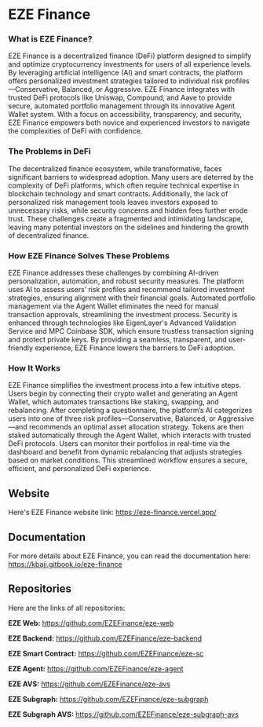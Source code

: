 # EZE Finance

### What is EZE Finance?  
EZE Finance is a decentralized finance (DeFi) platform designed to simplify and optimize cryptocurrency investments for users of all experience levels. By leveraging artificial intelligence (AI) and smart contracts, the platform offers personalized investment strategies tailored to individual risk profiles—Conservative, Balanced, or Aggressive. EZE Finance integrates with trusted DeFi protocols like Uniswap, Compound, and Aave to provide secure, automated portfolio management through its innovative Agent Wallet system. With a focus on accessibility, transparency, and security, EZE Finance empowers both novice and experienced investors to navigate the complexities of DeFi with confidence.

### The Problems in DeFi  
The decentralized finance ecosystem, while transformative, faces significant barriers to widespread adoption. Many users are deterred by the complexity of DeFi platforms, which often require technical expertise in blockchain technology and smart contracts. Additionally, the lack of personalized risk management tools leaves investors exposed to unnecessary risks, while security concerns and hidden fees further erode trust. These challenges create a fragmented and intimidating landscape, leaving many potential investors on the sidelines and hindering the growth of decentralized finance.

### How EZE Finance Solves These Problems  
EZE Finance addresses these challenges by combining AI-driven personalization, automation, and robust security measures. The platform uses AI to assess users’ risk profiles and recommend tailored investment strategies, ensuring alignment with their financial goals. Automated portfolio management via the Agent Wallet eliminates the need for manual transaction approvals, streamlining the investment process. Security is enhanced through technologies like EigenLayer's Advanced Validation Service and MPC Coinbase SDK, which ensure trustless transaction signing and protect private keys. By providing a seamless, transparent, and user-friendly experience, EZE Finance lowers the barriers to DeFi adoption.

### How It Works  
EZE Finance simplifies the investment process into a few intuitive steps. Users begin by connecting their crypto wallet and generating an Agent Wallet, which automates transactions like staking, swapping, and rebalancing. After completing a questionnaire, the platform’s AI categorizes users into one of three risk profiles—Conservative, Balanced, or Aggressive—and recommends an optimal asset allocation strategy. Tokens are then staked automatically through the Agent Wallet, which interacts with trusted DeFi protocols. Users can monitor their portfolios in real-time via the dashboard and benefit from dynamic rebalancing that adjusts strategies based on market conditions. This streamlined workflow ensures a secure, efficient, and personalized DeFi experience.

## Website
Here's EZE Finance website link: https://eze-finance.vercel.app/

## Documentation
For more details about EZE Finance, you can read the documentation here:
https://kbaji.gitbook.io/eze-finance

## Repositories
Here are the links of all repositories:

**EZE Web:** https://github.com/EZEFinance/eze-web

**EZE Backend:** https://github.com/EZEFinance/eze-backend

**EZE Smart Contract:** https://github.com/EZEFinance/eze-sc

**EZE Agent:** https://github.com/EZEFinance/eze-agent

**EZE AVS:** https://github.com/EZEFinance/eze-avs

**EZE Subgraph:** https://github.com/EZEFinance/eze-subgraph

**EZE Subgraph AVS:** https://github.com/EZEFinance/eze-subgraph-avs
